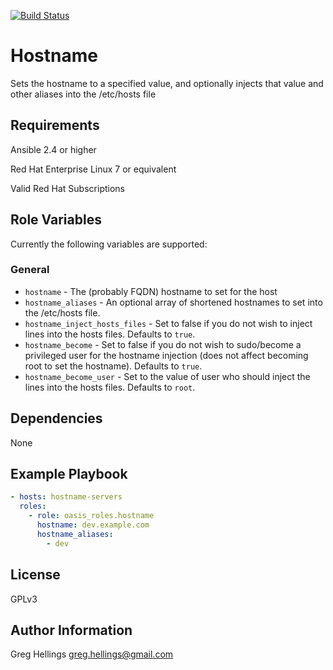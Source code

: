 [![Build Status](https://travis-ci.org/oasis-roles/hostname.svg?branch=master)](https://travis-ci.org/oasis-roles/hostname)

Hostname
===========

Sets the hostname to a specified value, and optionally injects that value and
other aliases into the /etc/hosts file

Requirements
------------

Ansible 2.4 or higher

Red Hat Enterprise Linux 7 or equivalent

Valid Red Hat Subscriptions

Role Variables
--------------

Currently the following variables are supported:

### General

* `hostname` - The (probably FQDN) hostname to set for the host
* `hostname_aliases` - An optional array of shortened hostnames to set into
  the /etc/hosts file.
* `hostname_inject_hosts_files` - Set to false if you do not wish to inject
  lines into the hosts files. Defaults to `true`.
* `hostname_become` - Set to false if you do not wish to sudo/become a
  privileged user for the hostname injection (does not affect becoming root
  to set the hostname). Defaults to `true`.
* `hostname_become_user` - Set to the value of user who should inject the lines
  into the hosts files. Defaults to `root`.

Dependencies
------------

None

Example Playbook
----------------

```yaml
- hosts: hostname-servers
  roles:
    - role: oasis_roles.hostname
      hostname: dev.example.com
      hostname_aliases:
        - dev
```

License
-------

GPLv3

Author Information
------------------

Greg Hellings <greg.hellings@gmail.com>
